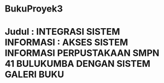 # BukuProyek3
# Judul : INTEGRASI SISTEM INFORMASI : AKSES SISTEM INFORMASI PERPUSTAKAAN SMPN 41 BULUKUMBA DENGAN SISTEM GALERI BUKU
